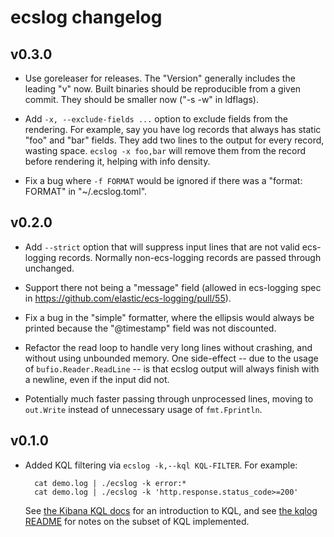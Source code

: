 # ecslog changelog

## v0.3.0

- Use goreleaser for releases. The "Version" generally includes the leading "v"
  now. Built binaries should be reproducible from a given commit. They should
  be smaller now ("-s -w" in ldflags).

- Add `-x, --exclude-fields ...` option to exclude fields from the rendering.
  For example, say you have log records that always has static "foo" and
  "bar" fields. They add two lines to the output for every record, wasting
  space.  `ecslog -x foo,bar` will remove them from the record before rendering
  it, helping with info density.

- Fix a bug where `-f FORMAT` would be ignored if there was a "format: FORMAT"
  in "~/.ecslog.toml".

## v0.2.0

- Add `--strict` option that will suppress input lines that are not valid
  ecs-logging records. Normally non-ecs-logging records are passed through
  unchanged.

- Support there not being a "message" field (allowed in ecs-logging spec
  in https://github.com/elastic/ecs-logging/pull/55).

- Fix a bug in the "simple" formatter, where the ellipsis would always be
  printed because the "@timestamp" field was not discounted.

- Refactor the read loop to handle very long lines without crashing, and without
  using unbounded memory. One side-effect -- due to the usage of
  `bufio.Reader.ReadLine` -- is that ecslog output will always finish with a
  newline, even if the input did not.

- Potentially much faster passing through unprocessed lines, moving to
  `out.Write` instead of unnecessary usage of `fmt.Fprintln`.

## v0.1.0

- Added KQL filtering via `ecslog -k,--kql KQL-FILTER`. For example:

        cat demo.log | ./ecslog -k error:*
        cat demo.log | ./ecslog -k 'http.response.status_code>=200'

  See [the Kibana KQL docs](https://www.elastic.co/guide/en/kibana/current/kuery-query.html)
  for an introduction to KQL, and see [the kqlog README](./internal/kqlog/README.md)
  for notes on the subset of KQL implemented.
